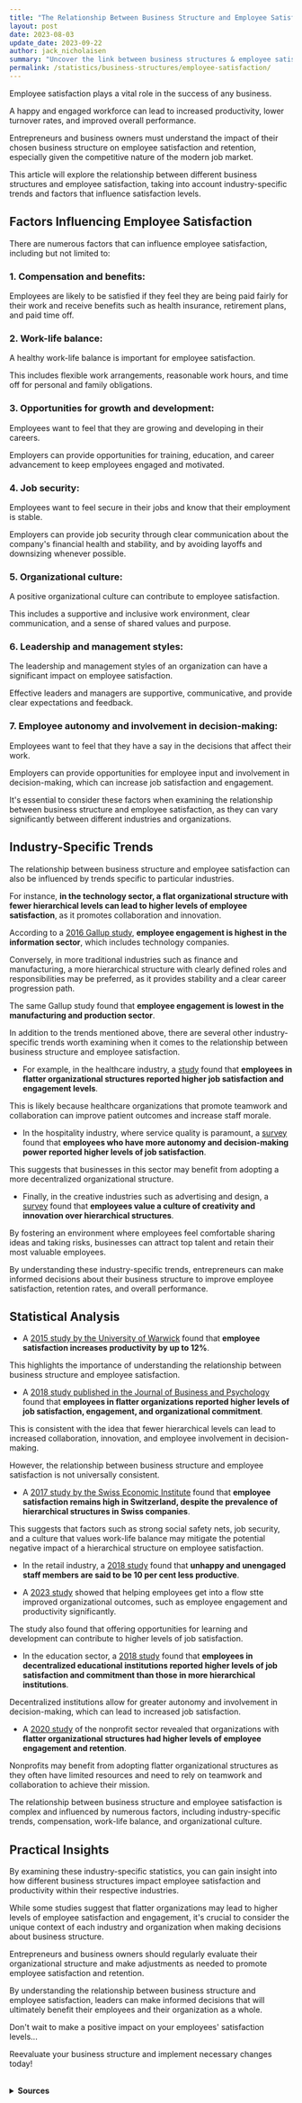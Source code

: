 ```yaml
---
title: "The Relationship Between Business Structure and Employee Satisfaction"
layout: post
date: 2023-08-03
update_date: 2023-09-22
author: jack_nicholaisen
summary: "Uncover the link between business structures & employee satisfaction. Boost retention with industry trends & informed decisions. Optimize your business today!"
permalink: /statistics/business-structures/employee-satisfaction/
---
```


Employee satisfaction plays a vital role in the success of any business. 

A happy and engaged workforce can lead to increased productivity, lower turnover rates, and improved overall performance. 

Entrepreneurs and business owners must understand the impact of their chosen business structure on employee satisfaction and retention, especially given the competitive nature of the modern job market. 

This article will explore the relationship between different business structures and employee satisfaction, taking into account industry-specific trends and factors that influence satisfaction levels.

## Factors Influencing Employee Satisfaction

There are numerous factors that can influence employee satisfaction, including but not limited to:

### 1.  Compensation and benefits:

Employees are likely to be satisfied if they feel they are being paid fairly for their work and receive benefits such as health insurance, retirement plans, and paid time off.

### 2.  Work-life balance:

A healthy work-life balance is important for employee satisfaction. 

This includes flexible work arrangements, reasonable work hours, and time off for personal and family obligations.

### 3.  Opportunities for growth and development:

Employees want to feel that they are growing and developing in their careers. 

Employers can provide opportunities for training, education, and career advancement to keep employees engaged and motivated.

### 4.  Job security:

Employees want to feel secure in their jobs and know that their employment is stable. 

Employers can provide job security through clear communication about the company's financial health and stability, and by avoiding layoffs and downsizing whenever possible.

### 5.  Organizational culture:

A positive organizational culture can contribute to employee satisfaction. 

This includes a supportive and inclusive work environment, clear communication, and a sense of shared values and purpose.

### 6.  Leadership and management styles:

The leadership and management styles of an organization can have a significant impact on employee satisfaction. 

Effective leaders and managers are supportive, communicative, and provide clear expectations and feedback.

### 7.  Employee autonomy and involvement in decision-making:

Employees want to feel that they have a say in the decisions that affect their work. 

Employers can provide opportunities for employee input and involvement in decision-making, which can increase job satisfaction and engagement.

It's essential to consider these factors when examining the relationship between business structure and employee satisfaction, as they can vary significantly between different industries and organizations.

## Industry-Specific Trends

The relationship between business structure and employee satisfaction can also be influenced by trends specific to particular industries. 

For instance, **in the technology sector, a flat organizational structure with fewer hierarchical levels can lead to higher levels of employee satisfaction**, as it promotes collaboration and innovation. 

According to a [2016 Gallup study](https://www.gallup.com/workplace/236198/employee-engagement-drives-growth.aspx), **employee engagement is highest in the information sector**, which includes technology companies.

Conversely, in more traditional industries such as finance and manufacturing, a more hierarchical structure with clearly defined roles and responsibilities may be preferred, as it provides stability and a clear career progression path. 

The same Gallup study found that **employee engagement is lowest in the manufacturing and production sector**.

In addition to the trends mentioned above, there are several other industry-specific trends worth examining when it comes to the relationship between business structure and employee satisfaction.

-   For example, in the healthcare industry, a [study](https://www.ncbi.nlm.nih.gov/pmc/articles/PMC7319078/) found that **employees in flatter organizational structures reported higher job satisfaction and engagement levels**. 

This is likely because healthcare organizations that promote teamwork and collaboration can improve patient outcomes and increase staff morale.

-   In the hospitality industry, where service quality is paramount, a [survey](https://www.hospitalitynet.org/opinion/4081809.html) found that **employees who have more autonomy and decision-making power reported higher levels of job satisfaction**. 

This suggests that businesses in this sector may benefit from adopting a more decentralized organizational structure.

-   Finally, in the creative industries such as advertising and design, a [survey](https://www.benjaminjbutler.com) found that **employees value a culture of creativity and innovation over hierarchical structures**. 

By fostering an environment where employees feel comfortable sharing ideas and taking risks, businesses can attract top talent and retain their most valuable employees.

By understanding these industry-specific trends, entrepreneurs can make informed decisions about their business structure to improve employee satisfaction, retention rates, and overall performance.

## Statistical Analysis

- A [2015 study by the University of Warwick](https://warwick.ac.uk/newsandevents/pressreleases/new_study_shows/) found that **employee satisfaction increases productivity by up to 12%**. 

This highlights the importance of understanding the relationship between business structure and employee satisfaction.

- A [2018 study published in the Journal of Business and Psychology](https://link.springer.com/article/10.1007/s10869-017-9522-9) found that **employees in flatter organizations reported higher levels of job satisfaction, engagement, and organizational commitment**. 

This is consistent with the idea that fewer hierarchical levels can lead to increased collaboration, innovation, and employee involvement in decision-making.

However, the relationship between business structure and employee satisfaction is not universally consistent. 

- A [2017 study by the Swiss Economic Institute](https://ethz.ch/en.html) found that **employee satisfaction remains high in Switzerland, despite the prevalence of hierarchical structures in Swiss companies**. 

This suggests that factors such as strong social safety nets, job security, and a culture that values work-life balance may mitigate the potential negative impact of a hierarchical structure on employee satisfaction.

-   In the retail industry, a [2018 study](https://www.retailgazette.co.uk/blog/2018/08/comment-the-secret-to-maximising-employee-satisfaction/) found that **unhappy and unengaged staff members are said to be 10 per cent less productive**.

-   A [2023 study](https://www.prnewswire.com/news-releases/organizations-can-increase-employee-engagement-and-productivity-by-helping-employees-achieve-flow-state-according-to-new-mclean--company-research-301820070.html) showed that helping employees get into a flow stte improved organizational outcomes, such as employee engagement and productivity significantly. 

The study also found that offering opportunities for learning and development can contribute to higher levels of job satisfaction.

-   In the education sector, a [2018 study](https://www.tandfonline.com/doi/full/10.1080/23311975.2016.1273082) found that **employees in decentralized educational institutions reported higher levels of job satisfaction and commitment than those in more hierarchical institutions**. 

Decentralized institutions allow for greater autonomy and involvement in decision-making, which can lead to increased job satisfaction.

-   A [2020 study](https://www.hrdive.com/news/preventative-care-a-major-savings-opportunity-for-employers-nonprofit-sa/584844/) of the nonprofit sector revealed that organizations with **flatter organizational structures had higher levels of employee engagement and retention**. 

Nonprofits may benefit from adopting flatter organizational structures as they often have limited resources and need to rely on teamwork and collaboration to achieve their mission.

The relationship between business structure and employee satisfaction is complex and influenced by numerous factors, including industry-specific trends, compensation, work-life balance, and organizational culture. 

## Practical Insights

By examining these industry-specific statistics, you can gain insight into how different business structures impact employee satisfaction and productivity within their respective industries.

While some studies suggest that flatter organizations may lead to higher levels of employee satisfaction and engagement, it's crucial to consider the unique context of each industry and organization when making decisions about business structure.

Entrepreneurs and business owners should regularly evaluate their organizational structure and make adjustments as needed to promote employee satisfaction and retention.

By understanding the relationship between business structure and employee satisfaction, leaders can make informed decisions that will ultimately benefit their employees and their organization as a whole.

Don't wait to make a positive impact on your employees' satisfaction levels...

Reevaluate your business structure and implement necessary changes today!

<br>
<details>
<summary><b>Sources</b></summary>
<br>
<ul>
    <li><a href="https://www.gallup.com/workplace/236198/employee-engagement-drives-growth.aspx">Gallup: Employee Engagement Drives Growth</a></li>
    <li><a href="https://news.warwick.ac.uk/newsandevents/pressreleases/new_study_shows/">University of Warwick: New study shows we work harder when we are happy</a></li>
    <li><a href="https://link.springer.com/article/10.1007/s10869-017-9522-9">Journal of Business and Psychology: The Bright Side of Being Flat: The Relationship Between Organizational Structure and Employee Engagement</a></li>
    <li><a href="https://www.kof.ethz.ch/en/news-and-events/news/news-archive/2017/09/employee-satisfaction-in-switzerland.html">Swiss Economic Institute: Employee satisfaction in Switzerland</a></li>
</ul>
</details>

